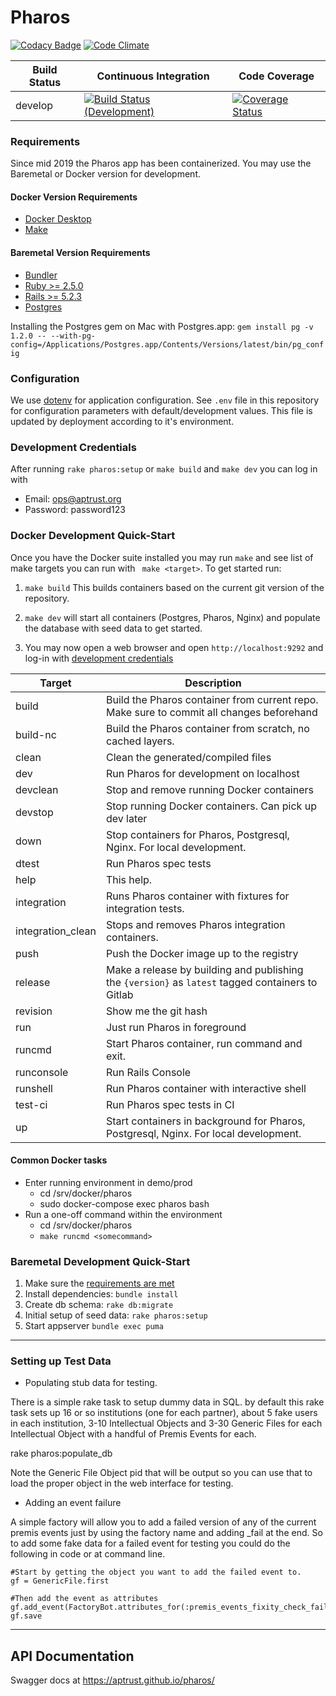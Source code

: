 # Pharos

[![Codacy Badge](https://api.codacy.com/project/badge/Grade/5d37b48c4c5547cca0c9c61a5887f589)](https://www.codacy.com/app/cdahlhausen/pharos?utm_source=github.com&amp;utm_medium=referral&amp;utm_content=APTrust/pharos&amp;utm_campaign=Badge_Grade)
[![Code Climate](https://codeclimate.com/github/APTrust/pharos.png)](https://codeclimate.com/github/APTrust/pharos.png?branch=develop)

Build Status | Continuous Integration | Code Coverage
--- | --- | ---
develop | [![Build Status (Development)](https://travis-ci.org/APTrust/pharos.png?branch=develop)](https://travis-ci.org/APTrust/pharos) | [![Coverage Status](https://coveralls.io/repos/github/APTrust/pharos/badge.svg?branch=develop)](https://coveralls.io/github/APTrust/pharos?branch=develop)

### Requirements
Since mid 2019 the Pharos app has been containerized. You may use the Baremetal or Docker version for development.

#### Docker Version Requirements
* [Docker Desktop](https://hub.docker.com/search/?type=edition&offering=community)
* [Make](Makefile)

#### Baremetal Version Requirements
* [Bundler](https://bundler.io)
* [Ruby >= 2.5.0](https://www.ruby-lang.org/en/)
* [Rails >= 5.2.3](https://rubyonrails.org/)
* [Postgres](https://postgresapp.com/)

Installing the Postgres gem on Mac with Postgres.app:
```gem install pg -v 1.2.0 -- --with-pg-config=/Applications/Postgres.app/Contents/Versions/latest/bin/pg_config```

### Configuration

We use [dotenv](https://github.com/bkeepers/dotenv) for application
configuration. See `.env` file in this repository for configuration parameters
with default/development values. This file is updated by deployment according to
it's environment.

### Development Credentials

After running `rake pharos:setup` or `make build` and `make dev`
you can log in with
- Email: ops@aptrust.org
- Password: password123

### Docker Development Quick-Start

Once you have the Docker suite installed you may run `make` and see list of make targets you can run with ``` make <target>```.
To get started run:
1.  `make build` This builds containers based on the current git version of the repository.
2.  `make dev` will start all containers (Postgres, Pharos, Nginx) and populate the database with seed data to get started.

3. You may now open a web browser and open `http://localhost:9292` and log-in with [development credentials](#development-credentials)


| Target | Description |
| ----- | ------|
| build    |  Build the Pharos container from current repo. Make sure to commit all changes beforehand |
| build-nc | Build the Pharos container from scratch, no cached layers.|
| clean | Clean the generated/compiled files |
| dev | Run Pharos for development on localhost|
| devclean | Stop and remove running Docker containers |
| devstop | Stop running Docker containers. Can pick up dev later |
| down | Stop containers for Pharos, Postgresql, Nginx. For local development. |
| dtest | Run Pharos spec tests |
| help  | This help.|
| integration  | Runs Pharos container with fixtures for integration tests. |
| integration_clean  | Stops and removes Pharos integration containers. |
| push | Push the Docker image up to the registry |
| release | Make a release by building and publishing the `{version}` as `latest` tagged containers to Gitlab |
| revision | Show me the git hash|
| run | Just run Pharos in foreground |
| runcmd | Start Pharos container, run command and exit.|
| runconsole | Run Rails Console |
| runshell | Run Pharos container with interactive shell |
| test-ci | Run Pharos spec tests in CI |
| up | Start containers in background for Pharos, Postgresql, Nginx. For local development. |

#### Common Docker tasks
- Enter running environment in demo/prod
	- cd /srv/docker/pharos
	- sudo docker-compose exec pharos bash
- Run a one-off command within the environment
	- cd /srv/docker/pharos
	- `make runcmd <somecommand>`


### Baremetal Development Quick-Start

1. Make sure the [requirements are met](#baremetal-version-requirements)
2. Install dependencies: `bundle install`
3. Create db schema: `rake db:migrate`
4. Initial setup of seed data: `rake pharos:setup`
5. Start appserver `bundle exec puma`

------


### Setting up Test Data

* Populating stub data for testing.

There is a simple rake task to setup dummy data in SQL. by default this rake task sets up 16 or so institutions
(one for each partner), about 5 fake users in each institution, 3-10 Intellectual Objects and 3-30 Generic Files for
each Intellectual Object with a handful of Premis Events for each.

rake pharos:populate_db

Note the Generic File Object pid that will be output so you can use that to load the proper object in the web
interface for testing.

*  Adding an event failure

A simple factory will allow you to add a failed version of any of the current premis events just by
using the factory name and adding _fail at the end.  So to add some fake data for a failed event for
testing you could do the following in code or at command line.

````
#Start by getting the object you want to add the failed event to.
gf = GenericFile.first

#Then add the event as attributes
gf.add_event(FactoryBot.attributes_for(:premis_events_fixity_check_fail))
gf.save
````

--------

## API Documentation

Swagger docs at https://aptrust.github.io/pharos/
